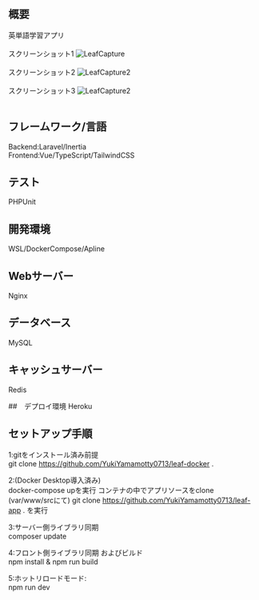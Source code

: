 ## 概要

英単語学習アプリ<br><br>
スクリーンショット1
![LeafCapture](src/img/LeafCapture.png)<br><br>
スクリーンショット2
![LeafCapture2](src/img/LeafCapture2.png)<br><br>
スクリーンショット3
![LeafCapture2](src/img/LeafCapture3.png)<br><br>

## フレームワーク/言語

Backend:Laravel/Inertia<br>
Frontend:Vue/TypeScript/TailwindCSS<br>

## テスト
PHPUnit

## 開発環境
WSL/DockerCompose/Apline

## Webサーバー
Nginx

## データベース
MySQL

## キャッシュサーバー
Redis

##　デプロイ環境
Heroku 

## セットアップ手順

1:gitをインストール済み前提<br>
git clone https://github.com/YukiYamamotty0713/leaf-docker .

2:(Docker Desktop導入済み)<br>
docker-compose upを実行
コンテナの中でアプリソースをclone
(var/www/srcにて) git clone https://github.com/YukiYamamotty0713/leaf-app . を実行

3:サーバー側ライブラリ同期<br>
composer update

4:フロント側ライブラリ同期 およびビルド<br>
npm install & npm run build

5:ホットリロードモード:<br>
npm run dev


